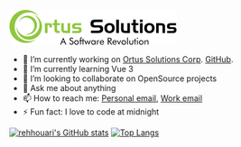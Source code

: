 ![Ortus Solutions](/Ortus.png "Ortus Solutions")
- 🔭 I’m currently working on [Ortus Solutions Corp](https://www.ortussolutions.com). [GitHub](https://github.com/ortus-solutions).
- 🌱 I’m currently learning Vue 3
- 👯 I’m looking to collaborate on OpenSource projects
- 💬 Ask me about anything
- 📫 How to reach me: [Personal email](mailto:abilioposada@gmail.com), [Work email](mailto:aposada@ortussolutions.com)
- ⚡ Fun fact: I love to code at midnight

[![rehhouari's GitHub stats](https://github-readme-stats.vercel.app/api?username=abilioposada&theme=radical&show_icons=true&hide_border=true&count_private=true)](https://github.com/abilioposada)
[![Top Langs](https://github-readme-stats.vercel.app/api/top-langs/?username=abilioposada&theme=radical&hide_border=true&layout=compact)](https://github.com/abilioposada)
